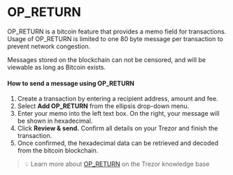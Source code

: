 # OP\_RETURN

OP\_RETURN is a bitcoin feature that provides a memo field for transactions. Usage of OP\_RETURN is limited to one 80 byte message per transaction to prevent network congestion.

Messages stored on the blockchain can not be censored, and will be viewable as long as Bitcoin exists.

#### How to send a message using OP\_RETURN

1. Create a transaction by entering a recipient address, amount and fee.
2. Select **Add OP\_RETURN** from the ellipsis drop-down menu.
3. Enter your memo into the left text box. On the right, your message will be shown in hexadecimal.
4. Click **Review & send.** Confirm all details on your Trezor and finish the transaction.
5. Once confirmed, the hexadecimal data can be retrieved and decoded from the bitcoin blockchain.

> 💡 Learn more about [OP\_RETURN](https://trezor.io/learn/a/use-op_return-in-trezor-suite) on the Trezor knowledge base
